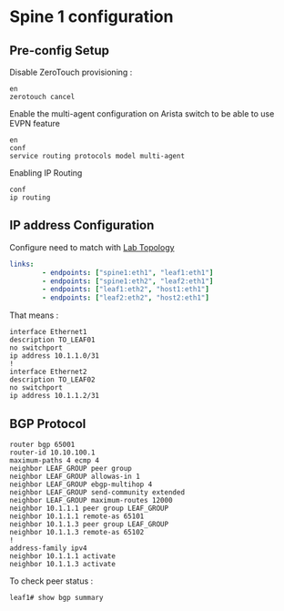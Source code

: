 # Spine 1 configuration

## Pre-config Setup

Disable ZeroTouch provisioning :

```config
en
zerotouch cancel
```

Enable the multi-agent configuration on Arista switch to be able to use EVPN feature

```config
en
conf
service routing protocols model multi-agent
```

Enabling IP Routing

```config
conf
ip routing
```

## IP address Configuration

Configure need to match with [Lab Topology](../../lab_vxlan.yml)

```yml
links:
        - endpoints: ["spine1:eth1", "leaf1:eth1"]
        - endpoints: ["spine1:eth2", "leaf2:eth1"]
        - endpoints: ["leaf1:eth2", "host1:eth1"]
        - endpoints: ["leaf2:eth2", "host2:eth1"]
```

That means :

```config
interface Ethernet1
description TO_LEAF01
no switchport
ip address 10.1.1.0/31
!
interface Ethernet2
description TO_LEAF02
no switchport
ip address 10.1.1.2/31
```

## BGP Protocol

```config
router bgp 65001
router-id 10.10.100.1
maximum-paths 4 ecmp 4
neighbor LEAF_GROUP peer group
neighbor LEAF_GROUP allowas-in 1
neighbor LEAF_GROUP ebgp-multihop 4
neighbor LEAF_GROUP send-community extended
neighbor LEAF_GROUP maximum-routes 12000
neighbor 10.1.1.1 peer group LEAF_GROUP
neighbor 10.1.1.1 remote-as 65101
neighbor 10.1.1.3 peer group LEAF_GROUP
neighbor 10.1.1.3 remote-as 65102
!
address-family ipv4
neighbor 10.1.1.1 activate
neighbor 10.1.1.3 activate
```

To check peer status :

```cli
leaf1# show bgp summary
```
